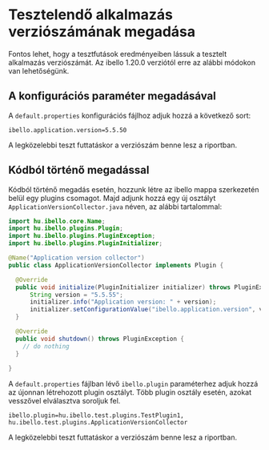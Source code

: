 # **Tesztelendő alkalmazás verziószámának megadása**

Fontos lehet, hogy a tesztfutások eredményeiben lássuk a tesztelt alkalmazás verziószámát. Az ibello 1.20.0 verziótól erre az alábbi módokon van lehetőségünk.

## A konfigurációs paraméter megadásával

A `default.properties` konfigurációs fájlhoz adjuk hozzá a következő sort:

`ibello.application.version=5.5.50`

A legközelebbi teszt futtatáskor a verziószám benne lesz a riportban. 

## Kódból történő megadással

Kódból történő megadás esetén, hozzunk létre az ibello mappa szerkezetén belül egy plugins csomagot. Majd adjunk hozzá egy új osztályt  `ApplicationVersionCollector.java` néven, az alábbi tartalommal:

```java
import hu.ibello.core.Name;
import hu.ibello.plugins.Plugin;
import hu.ibello.plugins.PluginException;
import hu.ibello.plugins.PluginInitializer;

@Name("Application version collector")
public class ApplicationVersionCollector implements Plugin {

  @Override
  public void initialize(PluginInitializer initializer) throws PluginException {
      String version = "5.5.55";
      initializer.info("Application version: " + version);
      initializer.setConfigurationValue("ibello.application.version", version);
  }

  @Override
  public void shutdown() throws PluginException {
    // do nothing
  }
    
}
```

A `default.properties` fájlban lévő `ibello.plugin` paraméterhez adjuk hozzá az újonnan létrehozott plugin osztályt. Több plugin osztály esetén, azokat vesszővel elválasztva soroljuk fel.

`ibello.plugin=hu.ibello.test.plugins.TestPlugin1, hu.ibello.test.plugins.ApplicationVersionCollector`

A legközelebbi teszt futtatáskor a verziószám benne lesz a riportban. 
